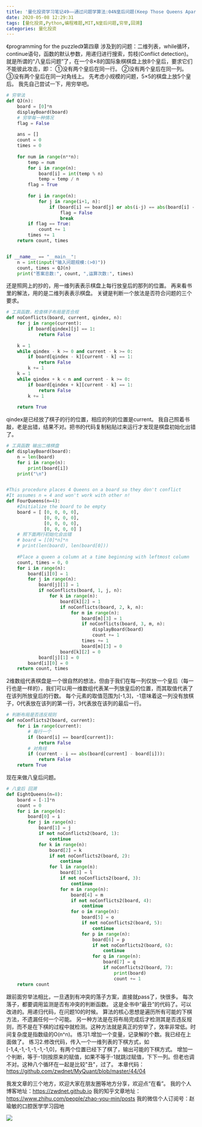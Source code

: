 ```yaml
---
title: '量化投资学习笔记49——通过问题学算法:04N皇后问题(Keep Those Queens Apart)'
date: 2020-05-08 12:29:31
tags: [量化投资,Python,编程难题,MIT,N皇后问题,穷举,回溯]
categories: 量化投资
---
```

《programming for the puzzled》第四章
涉及到的问题：二维列表，while循环，continue语句，函数的默认参数，用递归进行搜索，剪枝(Conflict detection)。
就是所谓的“八皇后问题”了，在一个8×8的国际象棋棋盘上放8个皇后，要求它们不能彼此攻击，即：
①没有两个皇后在同一行。
②没有两个皇后在同一列。
③没有两个皇后在同一对角线上。
先考虑小规模的问题，5×5的棋盘上放5个皇后。
我先自己尝试一下，用穷举吧。
```python
# 穷举法
def QJ(n):
    board = [0]*n
    displayBoard(board)
    # 穷举每一种情况
    flag = False
    
    ans = []
    count = 0
    times = 0
    
    for num in range(n**n):
        temp = num
        for i in range(n):
            board[i] = int(temp % n)
            temp = temp / n
        flag = True
        
        for i in range(n):
            for j in range(i+1, n):
                if (board[i] == board[j] or abs(i-j) == abs(board[i] - board[j])):
                    flag = False
                    break
        if flag == True:
            count += 1
        times += 1
    return count, times


if __name__ == "__main__":
    n = int(input("输入问题规模:(>0)"))
    count, times = QJ(n)
    print("答案总数:", count, ",运算次数:", times)
```
还是照网上的抄的，用一维列表表示棋盘上每行放皇后的那列的位置。
再来看书里的解法，用的是二维列表表示棋盘。
关键是判断一个放法是否符合问题的三个要求。
```python
# 工具函数，检查棋子布局是否合规
def noConflicts(board, current, qindex, n):
    for j in range(current):
        if board[qindex][j] == 1:
            return False
            
    k = 1
    while qindex - k >= 0 and current - k >= 0:
        if board[qindex - k][current - k] == 1:
            return False
        k += 1
    k = 1
    while qindex + k < n and current - k >= 0:
        if board[qindex + k][current - k] == 1:
            return False
        k += 1
    
    return True
```
qindex是已经放了棋子的行的位置，相应的列的位置是current。
我自己照着书敲，老是出错，结果不对。把书的代码复制粘贴过来运行才发现是棋盘初始化出错了。
```python
# 工具函数 输出二维棋盘
def displayBoard(board):
    n = len(board)
    for i in range(n):
        print(board[i])
    print("\n")


#This procedure places 4 Queens on a board so they don't conflict
#It assumes n = 4 and won't work with other n!
def FourQueens(n=4):
    #Initialize the board to be empty
    board = [ [0, 0, 0, 0],
              [0, 0, 0, 0],
              [0, 0, 0, 0],
              [0, 0, 0, 0] ]
    # 照下面两行初始化会出错
    # board = [[0]*n]*n
    # print(len(board), len(board[0]))
   
    #Place a queen a column at a time beginning with leftmost column
    count, times = 0, 0
    for i in range(n):
        board[i][0] = 1
        for j in range(n):
            board[j][1] = 1
            if noConflicts(board, 1, j, n):
                for k in range(n):
                    board[k][2] = 1
                    if noConflicts(board, 2, k, n):
                        for m in range(n):
                            board[m][3] = 1
                            if noConflicts(board, 3, m, n):
                                displayBoard(board)
                                count += 1
                            times += 1
                            board[m][3] = 0
                    board[k][2] = 0
            board[j][1] = 0
        board[i][0] = 0
    return count, times
```
2维数组代表棋盘是一个很自然的想法，但由于我们在每一列仅放一个皇后（每一行也是一样的），我们可以用一维数组代表某一列放皇后的位置，而其取值代表了在该列所放皇后的行数。
每个元素的取值范围为[-1,3]，-1意味着这一列没有放棋子，0代表放在该列的第一行，3代表放在该列的最后一行。
```python
# 判断布局是否违反规则   
def noConflicts2(board, current):
    for i in range(current):
        # 每行一个
        if (board[i] == board[current]):
            return False
        # 对角线
        if (current - i == abs(board[current] - board[i])):
            return False
    return True
```
现在来做八皇后问题。
```python
# 八皇后 回溯
def EightQueens(n=8):
    board = [-1]*n
    count = 0
    for i in range(n):
        board[0] = i
        for j in range(n):
            board[1] = j
            if not noConflicts2(board, 1):
                continue
            for k in range(n):
                board[2] = k
                if not noConflicts2(board, 2):
                    continue
                for l in range(n):
                    board[3] = l
                    if not noConflicts2(board, 3):
                        continue
                    for m in range(n):
                        board[4] = m
                        if not noConflicts2(board, 4):
                            continue
                        for o in range(n):
                            board[5] = o
                            if not noConflicts2(board, 5):
                                continue
                            for p in range(n):
                                board[6] = p
                                if not noConflicts2(board, 6):
                                    continue
                                for q in range(n):
                                    board[7] = q
                                    if noConflicts2(board, 7):
                                        print(board)
                                        count += 1
    return count
```
跟前面穷举法相比，一旦遇到有冲突的落子方案，直接就pass了，快很多。
每次落子，都要调用监测是否有冲突的判断函数。
这是全书中“最丑”的代码了。可以改进的。用递归代码，在问题10的时候。
算法的核心思想是遍历所有可能的下棋方法，不遗漏任何一个可能。
另一种方法是在将布局完成后才检测其是否违反规则，而不是在下棋的过程中就检测。这种方法就是真正的穷举了，效率非常低。时间复杂度是指数级的O(n^n)。
练习1.增加一个变量，记录解的个数。我已经在上面做了。
练习2.修改代码，传入一个一维列表的下棋方式，如[-1,4,-1,-1,-1,-1,-1,0]，有两个位置已经下了棋了，输出可能的下棋方式。
增加一个判断，等于-1则按原来的赋值，如果不等于-1就跳过赋值，下下一列。但老也调不对。这种八个循环在一起是比较"丑"，过了。
本章代码： https://github.com/zwdnet/MyQuant/blob/master/44/04


我发文章的三个地方，欢迎大家在朋友圈等地方分享，欢迎点“在看”。
我的个人博客地址：https://zwdnet.github.io
我的知乎文章地址： https://www.zhihu.com/people/zhao-you-min/posts
我的微信个人订阅号：赵瑜敏的口腔医学学习园地


![](https://zymblog-1258069789.cos.ap-chengdu.myqcloud.com/other/wx.jpg)